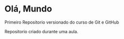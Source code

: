 # Olá, Mundo
 Primeiro Repositorio versionado do curso de Git e GitHub

 Repositorio criado durante uma aula.
